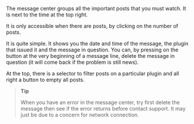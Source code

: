 The message center groups all the important posts that you
must watch. It is next to the time at the top right.

It is only accessible when there are posts, by clicking on the
number of posts.

It is quite simple. It shows you the date and time of the message, the
plugin that issued it and the message in question. You can, by pressing
on the button at the very beginning of a message line, delete the
message in question (it will come back if the problem is still
news).

At the top, there is a selector to filter posts on a
particular plugin and all right a button to empty all
posts.

> **Tip**
>
> When you have an error in the message center, try
> first delete the message then see if the error returns before
> contact support. It may just be due to a concern for
> network connection.
